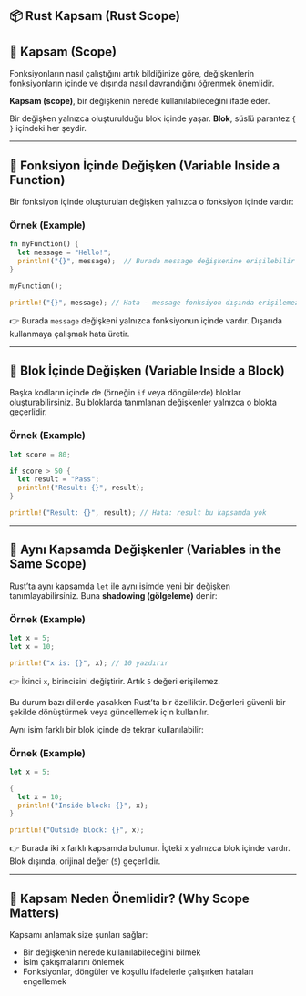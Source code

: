 ## 📦 Rust Kapsam (Rust Scope)

## 📌 Kapsam (Scope)

Fonksiyonların nasıl çalıştığını artık bildiğinize göre, değişkenlerin fonksiyonların içinde ve dışında nasıl davrandığını öğrenmek önemlidir.

**Kapsam (scope)**, bir değişkenin nerede kullanılabileceğini ifade eder.

Bir değişken yalnızca oluşturulduğu blok içinde yaşar. **Blok**, süslü parantez `{ }` içindeki her şeydir.

---

## 🔹 Fonksiyon İçinde Değişken (Variable Inside a Function)

Bir fonksiyon içinde oluşturulan değişken yalnızca o fonksiyon içinde vardır:

### Örnek (Example)

```rust
fn myFunction() {
  let message = "Hello!";
  println!("{}", message);  // Burada message değişkenine erişilebilir
}

myFunction();

println!("{}", message); // Hata - message fonksiyon dışında erişilemez
```

👉 Burada `message` değişkeni yalnızca fonksiyonun içinde vardır. Dışarıda kullanmaya çalışmak hata üretir.

---

## 🔹 Blok İçinde Değişken (Variable Inside a Block)

Başka kodların içinde de (örneğin `if` veya döngülerde) bloklar oluşturabilirsiniz. Bu bloklarda tanımlanan değişkenler yalnızca o blokta geçerlidir.

### Örnek (Example)

```rust
let score = 80;

if score > 50 {
  let result = "Pass";
  println!("Result: {}", result);
}

println!("Result: {}", result); // Hata: result bu kapsamda yok
```

---

## 🔹 Aynı Kapsamda Değişkenler (Variables in the Same Scope)

Rust’ta aynı kapsamda `let` ile aynı isimde yeni bir değişken tanımlayabilirsiniz. Buna **shadowing (gölgeleme)** denir:

### Örnek (Example)

```rust
let x = 5;
let x = 10;

println!("x is: {}", x); // 10 yazdırır
```

👉 İkinci `x`, birincisini değiştirir. Artık `5` değeri erişilemez.

Bu durum bazı dillerde yasakken Rust’ta bir özelliktir. Değerleri güvenli bir şekilde dönüştürmek veya güncellemek için kullanılır.

Aynı isim farklı bir blok içinde de tekrar kullanılabilir:

### Örnek (Example)

```rust
let x = 5;

{
  let x = 10;
  println!("Inside block: {}", x);
}

println!("Outside block: {}", x);
```

👉 Burada iki `x` farklı kapsamda bulunur. İçteki `x` yalnızca blok içinde vardır. Blok dışında, orijinal değer (`5`) geçerlidir.

---

## 🎯 Kapsam Neden Önemlidir? (Why Scope Matters)

Kapsamı anlamak size şunları sağlar:

* Bir değişkenin nerede kullanılabileceğini bilmek
* İsim çakışmalarını önlemek
* Fonksiyonlar, döngüler ve koşullu ifadelerle çalışırken hataları engellemek
